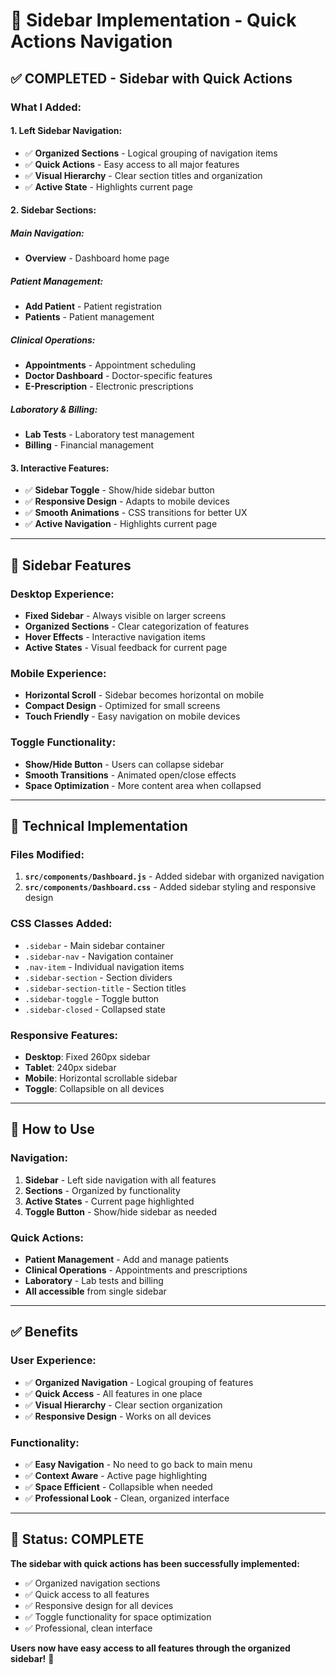 # 🧭 Sidebar Implementation - Quick Actions Navigation

## ✅ **COMPLETED - Sidebar with Quick Actions**

### **What I Added:**

#### **1. Left Sidebar Navigation:**
- ✅ **Organized Sections** - Logical grouping of navigation items
- ✅ **Quick Actions** - Easy access to all major features
- ✅ **Visual Hierarchy** - Clear section titles and organization
- ✅ **Active State** - Highlights current page

#### **2. Sidebar Sections:**

##### **Main Navigation:**
- **Overview** - Dashboard home page

##### **Patient Management:**
- **Add Patient** - Patient registration
- **Patients** - Patient management

##### **Clinical Operations:**
- **Appointments** - Appointment scheduling
- **Doctor Dashboard** - Doctor-specific features
- **E-Prescription** - Electronic prescriptions

##### **Laboratory & Billing:**
- **Lab Tests** - Laboratory test management
- **Billing** - Financial management

#### **3. Interactive Features:**
- ✅ **Sidebar Toggle** - Show/hide sidebar button
- ✅ **Responsive Design** - Adapts to mobile devices
- ✅ **Smooth Animations** - CSS transitions for better UX
- ✅ **Active Navigation** - Highlights current page

---

## 🎯 **Sidebar Features**

### **Desktop Experience:**
- **Fixed Sidebar** - Always visible on larger screens
- **Organized Sections** - Clear categorization of features
- **Hover Effects** - Interactive navigation items
- **Active States** - Visual feedback for current page

### **Mobile Experience:**
- **Horizontal Scroll** - Sidebar becomes horizontal on mobile
- **Compact Design** - Optimized for small screens
- **Touch Friendly** - Easy navigation on mobile devices

### **Toggle Functionality:**
- **Show/Hide Button** - Users can collapse sidebar
- **Smooth Transitions** - Animated open/close effects
- **Space Optimization** - More content area when collapsed

---

## 🔧 **Technical Implementation**

### **Files Modified:**
1. **`src/components/Dashboard.js`** - Added sidebar with organized navigation
2. **`src/components/Dashboard.css`** - Added sidebar styling and responsive design

### **CSS Classes Added:**
- `.sidebar` - Main sidebar container
- `.sidebar-nav` - Navigation container
- `.nav-item` - Individual navigation items
- `.sidebar-section` - Section dividers
- `.sidebar-section-title` - Section titles
- `.sidebar-toggle` - Toggle button
- `.sidebar-closed` - Collapsed state

### **Responsive Features:**
- **Desktop**: Fixed 260px sidebar
- **Tablet**: 240px sidebar
- **Mobile**: Horizontal scrollable sidebar
- **Toggle**: Collapsible on all devices

---

## 🚀 **How to Use**

### **Navigation:**
1. **Sidebar** - Left side navigation with all features
2. **Sections** - Organized by functionality
3. **Active States** - Current page highlighted
4. **Toggle Button** - Show/hide sidebar as needed

### **Quick Actions:**
- **Patient Management** - Add and manage patients
- **Clinical Operations** - Appointments and prescriptions
- **Laboratory** - Lab tests and billing
- **All accessible** from single sidebar

---

## ✅ **Benefits**

### **User Experience:**
- ✅ **Organized Navigation** - Logical grouping of features
- ✅ **Quick Access** - All features in one place
- ✅ **Visual Hierarchy** - Clear section organization
- ✅ **Responsive Design** - Works on all devices

### **Functionality:**
- ✅ **Easy Navigation** - No need to go back to main menu
- ✅ **Context Aware** - Active page highlighting
- ✅ **Space Efficient** - Collapsible when needed
- ✅ **Professional Look** - Clean, organized interface

---

## 🎉 **Status: COMPLETE**

**The sidebar with quick actions has been successfully implemented:**
- ✅ Organized navigation sections
- ✅ Quick access to all features
- ✅ Responsive design for all devices
- ✅ Toggle functionality for space optimization
- ✅ Professional, clean interface

**Users now have easy access to all features through the organized sidebar!** 🚀
